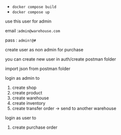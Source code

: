 - `docker compose build`
- `docker compose up`



use this user for admin

email :`admin@warehouse.com`

pass : `admin!@#`

create user as non admin for purchase

you can create new user in auth/create postman folder

import json from postman folder


login as admin to

1. create shop
2. create product
3. create warehouse
4. create inventory
5. create transfer order -> send to another warehouse

login as user to

1. create purchase order